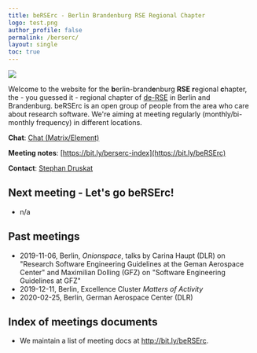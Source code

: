 ```yaml
---
title: beRSErc - Berlin Brandenburg RSE Regional Chapter
logo: test.png
author_profile: false
permalink: /berserc/
layout: single
toc: true
---
```


![](be-RSE-rc-logo-colour.png)

Welcome to the website for the **b**erlin-brand**e**nburg **RSE** **r**egional **c**hapter, the - you guessed it - regional chapter of [de-RSE](https://de-rse.org) in Berlin and Brandenburg.
beRSErc is an open group of people from the area who care about research software.
We're aiming at meeting regularly (monthly/bi-monthly frequency) in different locations.

**Chat**: [Chat (Matrix/Element)](https://matrix.to/#/#de-rse.org-chapter-beRSErc:matrix.org)

**Meeting notes**: [https://bit.ly/berserc-index](https://bit.ly/beRSErc)

**Contact**: [Stephan Druskat](https://sdruskat.net/)

## Next meeting - **Let's go beRSErc!**

- n/a

## Past meetings

- 2019-11-06, Berlin, _Onionspace_, talks by Carina Haupt (DLR) on "Research Software Engineering Guidelines at the Geman Aerospace Center" and Maximilian Dolling (GFZ) on "Software Engineering Guidelines at GFZ"
- 2019-12-11, Berlin, Excellence Cluster _Matters of Activity_
- 2020-02-25, Berlin, German Aerospace Center (DLR)

## Index of meetings documents

- We maintain a list of meeting docs at <http://bit.ly/beRSErc>.
